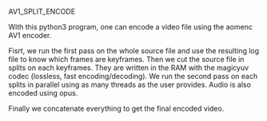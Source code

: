 AV1\_SPLIT\_ENCODE

With this python3 program, one can encode a video file using the aomenc AV1 encoder.

Fisrt, we run the first pass on the whole source file and use the resulting log file to know which frames are keyframes.
Then we cut the source file in splits on each keyframes. They are written in the RAM with the magicyuv codec (lossless, fast encoding/decoding).
We run the second pass on each splits in parallel using as many threads as the user provides. Audio is also encoded using opus.

Finally we concatenate everything to get the final encoded video.
